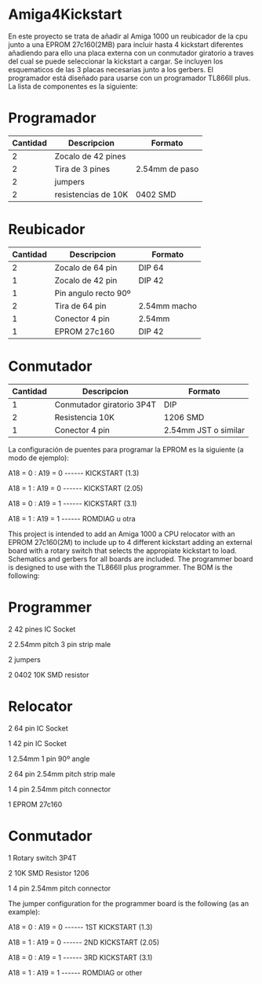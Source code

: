 # Amiga4Kickstart

En este proyecto se trata de añadir al Amiga 1000 un reubicador de la cpu junto a una EPROM 27c160(2MB) para incluir hasta
4 kickstart diferentes añadiendo para ello una placa externa con un conmutador giratorio a traves del cual se puede seleccionar
la kickstart a cargar.
Se incluyen los esquematicos de las 3 placas necesarias junto a los gerbers.
El programador está diseñado para usarse con un programador TL866II plus.
La lista de componentes es la siguiente:


# Programador

| Cantidad      | Descripcion             | Formato                        |
| ------------- | ----------------------- | ------------------------------ |   
|      2        |  Zocalo de 42 pines     |                                |
|      2        |  Tira de 3 pines        |  2.54mm de paso                |
|      2        |  jumpers                |                                |
|      2        |  resistencias de 10K    |  0402 SMD                      |


# Reubicador

| Cantidad      | Descripcion             | Formato                        |
| ------------- | ----------------------- | ------------------------------ |   
|      2        |  Zocalo de 64 pin       |  DIP 64                        |
|      1        |  Zocalo de 42 pin       |  DIP 42                        |
|      1        |  Pin angulo recto 90º   |                                |
|      2        |  Tira de 64 pin         |  2.54mm macho                  |
|      1        |  Conector 4 pin         |  2.54mm                        |
|      1        |  EPROM 27c160           |  DIP 42                        |


# Conmutador

| Cantidad      | Descripcion               | Formato                        |
| ------------- | ------------------------- | ------------------------------ |   
|      1        |  Conmutador giratorio 3P4T| DIP                            |
|      2        |  Resistencia 10K          | 1206 SMD                       |
|      1        |  Conector 4 pin           | 2.54mm JST o similar           |


La configuración de puentes para programar la EPROM es la siguiente (a modo de ejemplo):

A18 = 0 : A19 = 0 ------ KICKSTART (1.3)

A18 = 1 : A19 = 0 ------ KICKSTART (2.05)

A18 = 0 : A19 = 1 ------ KICKSTART (3.1)

A18 = 1 : A19 = 1 ------ ROMDIAG u otra





This project is intended to add an Amiga 1000 a CPU relocator with an EPROM 27c160(2M) to include up to 4 different kickstart
adding an external board with a rotary switch that selects the appropiate kickstart to load.
Schematics and gerbers for all boards are included.
The programmer board is designed to use with the TL866II plus programmer.
The BOM is the following:

# Programmer

2 42 pines IC Socket

2 2.54mm pitch 3 pin strip male

2 jumpers

2 0402 10K SMD resistor


# Relocator

2 64 pin IC Socket

1 42 pin IC Socket

1 2.54mm 1 pin 90º angle

2 64 pin 2.54mm pitch strip male

1 4 pin 2.54mm pitch connector

1 EPROM 27c160


# Conmutador

1 Rotary switch 3P4T

2 10K SMD Resistor 1206

1 4 pin 2.54mm pitch connector


The jumper configuration for the programmer board is the following (as an example):

A18 = 0 : A19 = 0 ------ 1ST KICKSTART (1.3)

A18 = 1 : A19 = 0 ------ 2ND KICKSTART (2.05)

A18 = 0 : A19 = 1 ------ 3RD KICKSTART (3.1)

A18 = 1 : A19 = 1 ------ ROMDIAG or other


